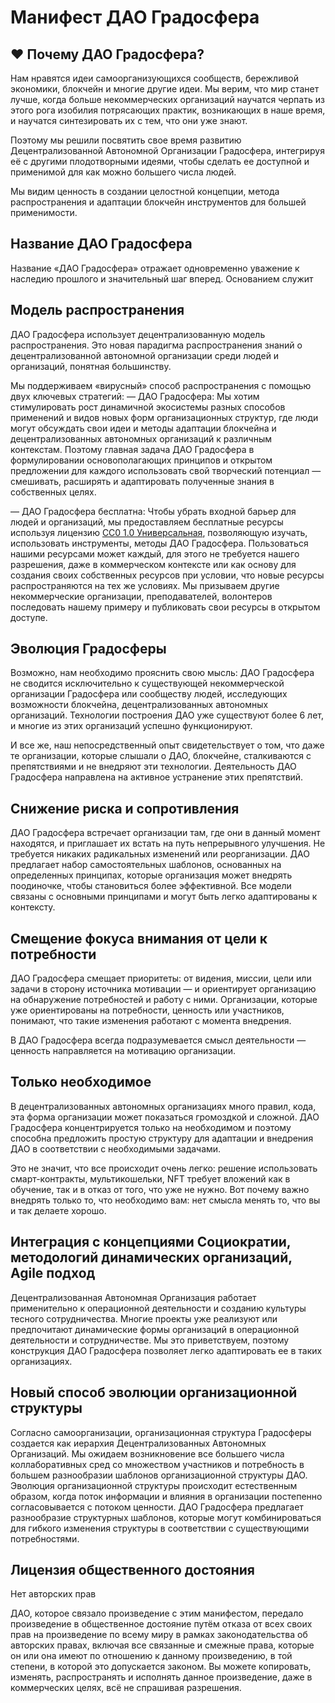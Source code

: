 # Манифест ДАО Градосфера

## ❤️ Почему ДАО Градосфера?
Нам нравятся идеи самоорганизующихся сообществ, бережливой экономики, блокчейн и многие другие идеи. Мы верим, что мир станет лучше, когда больше некоммерческих организаций научатся черпать из этого рога изобилия потрясающих практик, возникающих в наше время, и научатся синтезировать их с тем, что они уже знают.

Поэтому мы решили посвятить свое время развитию Децентрализованной Автономной Организации Градосфера, интегрируя её с другими плодотворными идеями, чтобы сделать ее доступной и применимой для как можно большего числа людей.

Мы видим ценность в создании целостной концепции, метода распространения и адаптации блокчейн инструментов для большей применимости.

## Название ДАО Градосфера
Название «ДАО Градосфера» отражает одновременно уважение к наследию прошлого и значительный шаг вперед. Основанием служит 

## Модель распространения
ДАО Градосфера использует децентрализованную модель распространения. Это новая парадигма распространения знаний о децентрализованной автономной организации среди людей и организаций, понятная большинству.

Мы поддерживаем «вирусный» способ распространения с помощью двух ключевых стратегий:
— ДАО Градосфера: 
Мы хотим стимулировать рост динамичной экосистемы разных способов применений и видов новых форм организационных структур, где люди могут обсуждать свои идеи и методы адаптации блокчейна и децентрализованных автономных организаций к различным контекстам. Поэтому главная задача ДАО Градосфера в формулировании основополагающих принципов и открытом предложении для каждого использовать свой творческий потенциал — смешивать, расширять и адаптировать полученные знания в собственных целях.

— ДАО Градосфера бесплатна: 
Чтобы убрать входной барьер для людей и организаций, мы предоставляем бесплатные ресурсы используя лицензию [CC0 1.0 Универсальная](https://creativecommons.org/publicdomain/zero/1.0/deed.ru), позволяющую изучать, использовать инструменты, методы ДАО Градосфера. Пользоваться нашими ресурсами может каждый, для этого не требуется нашего разрешения, даже в коммерческом контексте или как основу для создания своих собственных ресурсов при условии, что новые ресурсы распространяются на тех же условиях. Мы призываем другие некоммерческие организации, преподавателей, волонтеров последовать нашему примеру и публиковать свои ресурсы в открытом доступе.

## Эволюция Градосферы
Возможно, нам необходимо прояснить свою мысль: ДАО Градосфера не сводится исключительно к существующей некоммерческой организации Градосфера или сообществу людей, исследующих возможности блокчейна, децентрализованных автономных организаций. Технологии построения ДАО уже существуют более 6 лет, и многие из этих организаций успешно функционируют.

И все же, наш непосредственный опыт свидетельствует о том, что даже те организации, которые слышали о ДАО, блокчейне, сталкиваются с препятствиями и не внедряют эти технологии. Деятельность ДАО Градосфера направлена на активное устранение этих препятствий.

## Снижение риска и сопротивления
ДАО Градосфера встречает организации там, где они в данный момент находятся, и приглашает их встать на путь непрерывного улучшения. Не требуется никаких радикальных изменений или реорганизации. ДАО предлагает набор самостоятельных шаблонов, основанных на определенных принципах, которые организация может внедрять поодиночке, чтобы становиться более эффективной. Все модели связаны с основными принципами и могут быть легко адаптированы к контексту.

## Смещение фокуса внимания от цели к потребности
ДАО Градосфера смещает приоритеты: от видения, миссии, цели или задачи в сторону источника мотивации — и ориентирует организацию на обнаружение потребностей и работу с ними. Организации, которые уже ориентированы на потребности, ценность или участников, понимают, что такие изменения работают с момента внедрения.

В ДАО Градосфера всегда подразумевается смысл деятельности — ценность направляется на мотивацию организации.

## Только необходимое
В децентрализованных автономных организациях много правил, кода, эта форма организации может показаться громоздкой и сложной. ДАО Градосфера концентрируется только на необходимом и поэтому способна предложить простую структуру для адаптации и внедрения ДАО в соответствии с необходимыми задачами.

Это не значит, что все происходит очень легко: решение использовать смарт-контракты, мультикошельки, NFT требует вложений как в обучение, так и в отказ от того, что уже не нужно. Вот почему важно внедрять только то, что необходимо вам: нет смысла менять то, что вы и так делаете хорошо.

## Интеграция с концепциями Социократии, методологий динамических организаций, Agile подход
Децентрализованная Автономная Организация работает применительно к операционной деятельности и созданию культуры тесного сотрудничества. Многие проекты уже реализуют или предпочитают динамические формы организаций в операционной деятельности и сотрудничестве. Мы это приветствуем, поэтому конструкция ДАО Градосфера позволяет легко адаптировать ее в таких организациях.

## Новый способ эволюции организационной структуры
Согласно самоорганизации, организационная структура Градосферы создается как иерархия Децентрализованных Автономных Организаций. Мы ожидаем возникновение все большего числа коллаборативных сред со множеством участников и потребность в большем разнообразии шаблонов организационной структуры ДАО. Эволюция организационной структуры происходит естественным образом, когда поток информации и влияния в организации постепенно согласовывается с потоком ценности. ДАО Градосфера предлагает разнообразие структурных шаблонов, которые могут комбинироваться для гибкого изменения структуры в соответствии с существующими потребностями.

## Лицензия общественного достояния
Нет авторских прав

ДАО, которое связало произведение с этим манифестом, передало произведение в общественное достояние путём отказа от всех своих прав на произведение по всему миру в рамках законодательства об авторских правах, включая все связанные и смежные права, которые он или она имеют по отношению к данному произведению, в той степени, в которой это допускается законом. Вы можете копировать, изменять, распространять и исполнять данное произведение, даже в коммерческих целях, всё не спрашивая разрешения.
